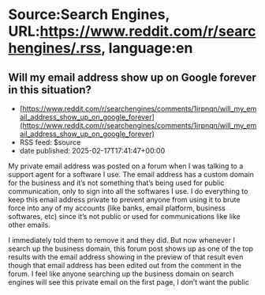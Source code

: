 # Source:Search Engines, URL:https://www.reddit.com/r/searchengines/.rss, language:en

## Will my email address show up on Google forever in this situation?
 - [https://www.reddit.com/r/searchengines/comments/1irpnqn/will_my_email_address_show_up_on_google_forever](https://www.reddit.com/r/searchengines/comments/1irpnqn/will_my_email_address_show_up_on_google_forever)
 - RSS feed: $source
 - date published: 2025-02-17T17:41:47+00:00

<!-- SC_OFF --><div class="md"><p>My private email address was posted on a forum when I was talking to a support agent for a software I use. The email address has a custom domain for the business and it’s not something that’s being used for public communication, only to sign into all the softwares I use. I do everything to keep this email address private to prevent anyone from using it to brute force into any of my accounts (like banks, email platform, business softwares, etc) since it’s not public or used for communications like like other emails. </p> <p>I immediately told them to remove it and they did. But now whenever I search up the business domain, this forum post shows up as one of the top results with the email address showing in the preview of that result even though that email address has been edited out from the comment in the forum. I feel like anyone searching up the business domain on search engines will see this private email on the first page, I don’t want the public

